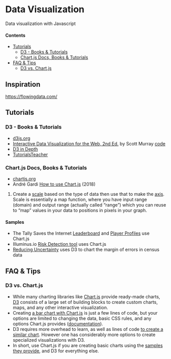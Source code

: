 
#  Data Visualization
Data visualization with Javascript

#### Contents

<!-- TOC depthFrom:2 depthTo:3 withLinks:1 updateOnSave:1 orderedList:0 -->

- [Tutorials](#tutorials)
	- [D3 - Books & Tutorials](#d3-books-tutorials)
	- [Chart.js Docs, Books & Tutorials](#chartjs-docs-books-tutorials)
- [FAQ & Tips](#faq-tips)
	- [D3 vs. Chart.js](#d3-vs-chartjs)

<!-- /TOC -->



## Inspiration


https://flowingdata.com/




## Tutorials

### D3 - Books & Tutorials
- [d3js.org](https://d3js.org/)
- [Interactive Data Visualization for the Web, 2nd Ed.](https://alignedleft.com/work/d3-book-2e) by Scott Murray [code](https://github.com/scotthmurray/d3-book)
- [D3 in Depth](https://www.d3indepth.com/introduction/)
- [TutorialsTeacher](https://www.tutorialsteacher.com/d3js)

### Chart.js Docs, Books & Tutorials
- [chartjs.org](https://www.chartjs.org/)
- André Gardi [How to use Chart.js](https://javascript.plainenglish.io/exploring-chart-js-e3ba70b07aa4) (2018)







1. Create a [scale](https://www.tutorialsteacher.com/d3js/scales-in-d3) based on the type of data then use that to make the [axis](https://www.tutorialsteacher.com/d3js/axes-in-d3). Scale is essentially a map function, where you have input range (domain) and output range (actually called “range”) which you can reuse to “map” values in your data to positions in pixels in your graph.





#### Samples

- The Tally Saves the Internet [Leaderboard](https://tallysavestheinternet.com/leaderboard#month) and [Player Profiles](https://tallysavestheinternet.com/profile/grumpyprinter37#month) use Chart.js
- Illuminus.io [Risk Detection tool](https://illuminus.io/app/en/sample/load_data) uses Chart.js
- [Reducing Uncertainty](https://reducinguncertainty.org/) uses D3 to chart the margin of errors in census data









## FAQ & Tips


### D3 vs. Chart.js
- While many charting libraries like [Chart.js](https://www.chartjs.org/) provide ready-made charts, [D3](https://d3js.org/) consists of a large set of building blocks to create custom charts, maps, and any other interactive visualization.
- Creating [a bar chart with Chart.js](https://codepen.io/createwithdata/pen/axgoaQ?editors=1010) is just a few lines of code, but your options are limited to changing the data, basic CSS rules, and any options Chart.js provides ([documentation](https://www.chartjs.org/docs/)).
- D3 requires more overhead to learn, as well as lines of code [to create a similar chart](https://www.tutorialsteacher.com/d3js/create-bar-chart-using-d3js). However one has considerably more options to create specialized visualizations with D3.
- In short, use Chart.js if you are creating basic charts using the [samples they provide](https://www.chartjs.org/samples/latest/), and D3 for everything else.
